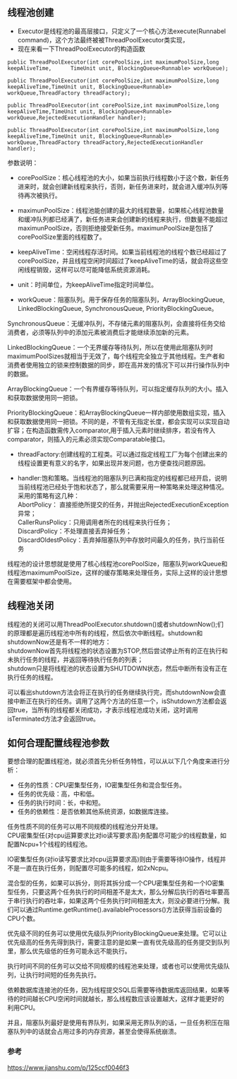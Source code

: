 ## 线程池创建
* Executor是线程池的最高层接口，只定义了一个核心方法execute(Runnabel command)，这个方法最终被被ThreadPoolExecutor类实现，
* 现在来看一下ThreadPoolExecutor的构造函数

```
public ThreadPoolExecutor(int corePoolSize,int maximumPoolSize,long keepAliveTime,      TimeUnit unit, BlockingQueue<Runnable> workQueue);
 
public ThreadPoolExecutor(int corePoolSize,int maximumPoolSize,long keepAliveTime,TimeUnit unit, BlockingQueue<Runnable> workQueue,ThreadFactory threadFactory);
 
public ThreadPoolExecutor(int corePoolSize,int maximumPoolSize,long keepAliveTime,TimeUnit unit, BlockingQueue<Runnable> workQueue,RejectedExecutionHandler handler);
 
public ThreadPoolExecutor(int corePoolSize,int maximumPoolSize,long keepAliveTime,TimeUnit unit, BlockingQueue<Runnable> workQueue,ThreadFactory threadFactory,RejectedExecutionHandler handler);
```  
参数说明：

* corePoolSize：核心线程池的大小，如果当前执行线程数小于这个数，新任务进来时，就会创建新线程来执行，否则，新任务进来时，就会进入缓冲队列等待再次被执行。  

* maximunPoolSize：线程池能创建的最大的线程数量，如果核心线程池数量和缓冲队列都已经满了，新任务进来会创建新的线程来执行，但数量不能超过maximunPoolSize，否则拒绝接受新任务。maximunPoolSize是包括了corePoolSize里面的线程数了。  

* keepAliveTime：空闲线程存活时间。如果当前线程池的线程个数已经超过了corePoolSize，并且线程空闲时间超过了keepAliveTime的话，就会将这些空闲线程销毁，这样可以尽可能降低系统资源消耗。  

* unit：时间单位，为keepAliveTime指定时间单位。  

* workQueue：阻塞队列。用于保存任务的阻塞队列，ArrayBlockingQueue, LinkedBlockingQueue, SynchronousQueue, PriorityBlockingQueue。  

SynchronousQueue：无缓冲队列，不存储元素的阻塞队列，会直接将任务交给消费者，必须等队列中的添加元素被消费后才能继续添加新的元素。  

LinkedBlockingQueue：一个无界缓存等待队列，所以在使用此阻塞队列时maximumPoolSizes就相当于无效了，每个线程完全独立于其他线程。生产者和消费者使用独立的锁来控制数据的同步，即在高并发的情况下可以并行操作队列中的数据。  

ArrayBlockingQueue：一个有界缓存等待队列，可以指定缓存队列的大小。插入和获取数据使用同一把锁。  

PriorityBlockingQueue：和ArrayBlockingQueue一样内部使用数组实现，插入和获取数据使用同一把锁。不同的是，不管有无指定长度，都会实现可以实现自动扩容；在构造函数需传入comparator,用于插入元素时继续排序，若没有传入comparator，则插入的元素必须实现Comparatable接口。  

* threadFactory:创建线程的工程类。可以通过指定线程工厂为每个创建出来的线程设置更有意义的名字，如果出现并发问题，也方便查找问题原因。  

* handler:饱和策略。当线程池的阻塞队列已满和指定的线程都已经开启，说明当前线程池已经处于饱和状态了，那么就需要采用一种策略来处理这种情况。采用的策略有这几种：  
AbortPolicy： 直接拒绝所提交的任务，并抛出RejectedExecutionException异常；  
CallerRunsPolicy：只用调用者所在的线程来执行任务；  
DiscardPolicy：不处理直接丢弃掉任务；  
DiscardOldestPolicy：丢弃掉阻塞队列中存放时间最久的任务，执行当前任务  

线程池的设计思想就是使用了核心线程池corePoolSize，阻塞队列workQueue和线程池maximumPoolSize，这样的缓存策略来处理任务，实际上这样的设计思想在需要框架中都会使用。

## 线程池关闭

线程池的关闭可以用ThreadPoolExecutor.shutdown()或者shutdownNow();们的原理都是遍历线程池中所有的线程，然后依次中断线程。shutdown和shutdownNow还是有不一样的地方：  
shutdownNow首先将线程池的状态设置为STOP,然后尝试停止所有的正在执行和未执行任务的线程，并返回等待执行任务的列表；  
shutdown只是将线程池的状态设置为SHUTDOWN状态，然后中断所有没有正在执行任务的线程。

可以看出shutdown方法会将正在执行的任务继续执行完，而shutdownNow会直接中断正在执行的任务。调用了这两个方法的任意一个，isShutdown方法都会返回true，当所有的线程都关闭成功，才表示线程池成功关闭，这时调用isTerminated方法才会返回true。

## 如何合理配置线程池参数  

要想合理的配置线程池，就必须首先分析任务特性，可以从以下几个角度来进行分析：

* 任务的性质：CPU密集型任务，IO密集型任务和混合型任务。
* 任务的优先级：高，中和低。
* 任务的执行时间：长，中和短。
* 任务的依赖性：是否依赖其他系统资源，如数据库连接。

任务性质不同的任务可以用不同规模的线程池分开处理。  
CPU密集型任(对cpu运算要求比对io读写要求高)务配置尽可能少的线程数量，如配置Ncpu+1个线程的线程池。  

IO密集型任务(对io读写要求比对cpu运算要求高)则由于需要等待IO操作，线程并不是一直在执行任务，则配置尽可能多的线程，如2xNcpu。  

混合型的任务，如果可以拆分，则将其拆分成一个CPU密集型任务和一个IO密集型任务，只要这两个任务执行的时间相差不是太大，那么分解后执行的吞吐率要高于串行执行的吞吐率，如果这两个任务执行时间相差太大，则没必要进行分解。我们可以通过Runtime.getRuntime().availableProcessors()方法获得当前设备的CPU个数。

优先级不同的任务可以使用优先级队列PriorityBlockingQueue来处理。它可以让优先级高的任务先得到执行，需要注意的是如果一直有优先级高的任务提交到队列里，那么优先级低的任务可能永远不能执行。

执行时间不同的任务可以交给不同规模的线程池来处理，或者也可以使用优先级队列，让执行时间短的任务先执行。

依赖数据库连接池的任务，因为线程提交SQL后需要等待数据库返回结果，如果等待的时间越长CPU空闲时间就越长，那么线程数应该设置越大，这样才能更好的利用CPU。

并且，阻塞队列最好是使用有界队列，如果采用无界队列的话，一旦任务积压在阻塞队列中的话就会占用过多的内存资源，甚至会使得系统崩溃。


### 参考
https://www.jianshu.com/p/125ccf0046f3

